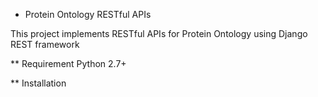 
* Protein Ontology RESTful APIs

This project implements RESTful APIs for Protein Ontology using Django REST framework

** Requirement
Python 2.7+

** Installation
